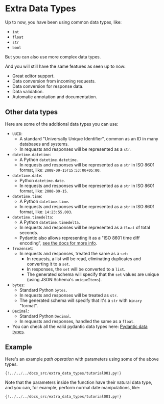 # Extra Data Types

Up to now, you have been using common data types, like:

- `int`
- `float`
- `str`
- `bool`

But you can also use more complex data types.

And you will still have the same features as seen up to now:

- Great editor support.
- Data conversion from incoming requests.
- Data conversion for response data.
- Data validation.
- Automatic annotation and documentation.

## Other data types

Here are some of the additional data types you can use:

- `UUID`:
  - A standard "Universally Unique Identifier", common as an ID in many databases and systems.
  - In requests and responses will be represented as a `str`.
- `datetime.datetime`:
  - A Python `datetime.datetime`.
  - In requests and responses will be represented as a `str` in ISO 8601 format, like: `2008-09-15T15:53:00+05:00`.
- `datetime.date`:
  - Python `datetime.date`.
  - In requests and responses will be represented as a `str` in ISO 8601 format, like: `2008-09-15`.
- `datetime.time`:
  - A Python `datetime.time`.
  - In requests and responses will be represented as a `str` in ISO 8601 format, like: `14:23:55.003`.
- `datetime.timedelta`:
  - A Python `datetime.timedelta`.
  - In requests and responses will be represented as a `float` of total seconds.
  - Pydantic also allows representing it as a "ISO 8601 time diff encoding", <a href="https://pydantic-docs.helpmanual.io/#json-serialisation" class="external-link" target="_blank">see the docs for more info</a>.
- `frozenset`:
  - In requests and responses, treated the same as a `set`:
    - In requests, a list will be read, eliminating duplicates and converting it to a `set`.
    - In responses, the `set` will be converted to a `list`.
    - The generated schema will specify that the `set` values are unique (using JSON Schema's `uniqueItems`).
- `bytes`:
  - Standard Python `bytes`.
  - In requests and responses will be treated as `str`.
  - The generated schema will specify that it's a `str` with `binary` "format".
- `Decimal`:
  - Standard Python `Decimal`.
  - In requests and responses, handled the same as a `float`.
- You can check all the valid pydantic data types here: <a href="https://pydantic-docs.helpmanual.io/usage/types" class="external-link" target="_blank">Pydantic data types</a>.

## Example

Here's an example _path operation_ with parameters using some of the above types.

```Python hl_lines="1  3  12-16"
{!../../../docs_src/extra_data_types/tutorial001.py!}
```

Note that the parameters inside the function have their natural data type, and you can, for example, perform normal date manipulations, like:

```Python hl_lines="18-19"
{!../../../docs_src/extra_data_types/tutorial001.py!}
```
